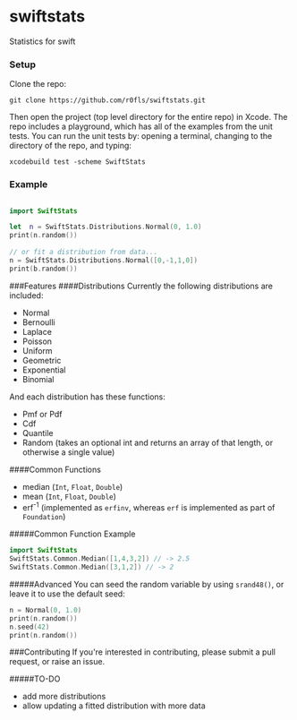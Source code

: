 # swiftstats
Statistics for swift

### Setup
Clone the repo:
    
    git clone https://github.com/r0fls/swiftstats.git

Then open the project (top level directory for the entire repo) in Xcode. The repo includes a playground, which has all of the examples from the unit tests. You can run the unit tests by: opening a terminal, changing to the directory of the repo, and typing:

    xcodebuild test -scheme SwiftStats

### Example
```swift

import SwiftStats

let  n = SwiftStats.Distributions.Normal(0, 1.0)
print(n.random())
    
// or fit a distribution from data...
n = SwiftStats.Distributions.Normal([0,-1,1,0])
print(b.random())
```
###Features
####Distributions
Currently the following distributions are included: 
- Normal
- Bernoulli 
- Laplace 
- Poisson
- Uniform
- Geometric
- Exponential
- Binomial

And each distribution has these functions:
- Pmf or Pdf
- Cdf
- Quantile
- Random (takes an optional int and returns an array of that length, or otherwise a single value) 

####Common Functions
- median (`Int`, `Float`, `Double`)
- mean (`Int`, `Float`, `Double`)
- erf<sup>-1</sup> (implemented as `erfinv`, whereas `erf` is implemented as part of `Foundation`)

#####Common Function Example
```swift
import SwiftStats
SwiftStats.Common.Median([1,4,3,2]) // -> 2.5
SwiftStats.Common.Median([3,1,2]) // -> 2
```

#####Advanced
You can seed the random variable by using `srand48()`, or leave it to use the default seed:
```swift
n = Normal(0, 1.0)
print(n.random())
n.seed(42)
print(n.random())
```

###Contributing
If you're interested in contributing, please submit a pull request, or raise an issue.

#####TO-DO
- add more distributions
- allow updating a fitted distribution with more data
